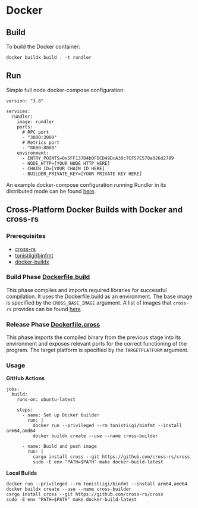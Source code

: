 # Docker

## Build

To build the Docker container:

```
docker buildx build . -t rundler
```

## Run

Simple full node docker-compose configuration:

```
version: "3.8"

services:
  rundler:
    image: rundler
    ports:
      # RPC port
      - "3000:3000"
      # Metrics port
      - "8080:8080"
    environment:
      - ENTRY_POINTS=0x5FF137D4b0FDCD49DcA30c7CF57E578a026d2789
      - NODE_HTTP=[YOUR NODE HTTP HERE]
      - CHAIN_ID=[YOUR CHAIN ID HERE]
      - BUILDER_PRIVATE_KEY=[YOUR PRIVATE KEY HERE]
```

An example docker-compose configuration running Rundler in its distributed mode can be found [here](../test/spec-tests/remote/docker-compose.yml). 

## Cross-Platform Docker Builds with Docker and cross-rs

### Prerequisites

- [cross-rs](https://github.com/cross-rs/cross)  
- [tonistiigi/binfmt](https://github.com/tonistiigi/binfmt)  
- [docker-buildx](https://github.com/docker/buildx)  

### Build Phase [Dockerfile.build](../Dockerfile.build)

This phase compiles and imports required libraries for successful compilation. It uses the Dockerfile.build as an environment. The base image is specified by the `CROSS_BASE_IMAGE` argument. A list of images that `cross-rs` provides can be found [here](https://github.com/cross-rs/cross/tree/main/docker).

### Release Phase [Dockerfile.cross](../Dockerfile.cross)

This phase imports the compiled binary from the previous stage into its environment and exposes relevant ports for the correct functioning of the program. The target platform is specified by the `TARGETPLATFORM` argument.

### Usage

**GitHub Actions**

```
jobs:
  build:
    runs-on: ubuntu-latest

    steps:
      - name: Set up Docker builder
        run: |
          docker run --privileged --rm tonistiigi/binfmt --install arm64,amd64
          docker buildx create --use --name cross-builder

      - name: Build and push image
        run: |
          cargo install cross --git https://github.com/cross-rs/cross 
          sudo -E env "PATH=$PATH" make docker-build-latest
```

**Local Builds**

```
docker run --privileged --rm tonistiigi/binfmt --install arm64,amd64
docker buildx create --use --name cross-builder
cargo install cross --git https://github.com/cross-rs/cross 
sudo -E env "PATH=$PATH" make docker-build-latest
```
